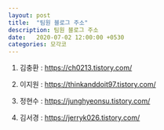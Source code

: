```yaml
---
layout: post
title:  "팀원 블로그 주소"
description: 팀원 블로그 주소
date:   2020-07-02 12:00:00 +0530
categories: 모각코
---
```



1) 김충환 : https://ch0213.tistory.com/

2) 이지원 : https://thinkanddoit97.tistory.com/

3) 정현수 : https://junghyeonsu.tistory.com/

4) 김서경 : https://jerryk026.tistory.com/